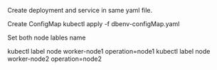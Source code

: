 Create deployment and service in same yaml file.

Create ConfigMap
kubectl apply -f dbenv-configMap.yaml

Set both node lables name

kubectl label node worker-node1 operation=node1
kubectl label node worker-node2 operation=node2
